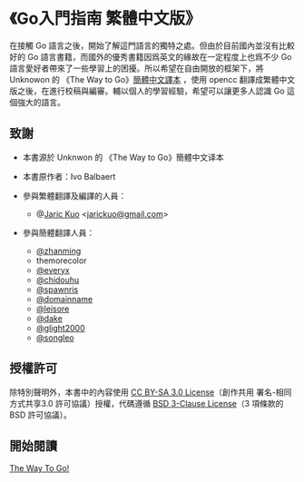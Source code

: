 # 《Go入門指南 繁體中文版》

在接觸 Go 語言之後，開始了解這門語言的獨特之處。但由於目前國內並沒有比較好的 Go 語言書籍，而國外的優秀書籍因爲英文的緣故在一定程度上也爲不少 Go 語言愛好者帶來了一些學習上的困擾。所以希望在自由開放的框架下，將 Unknowon 的 《The Way to Go》[簡體中文譯本](https://github.com/Unknwon/the-way-to-go_ZH_CN) ，使用 opencc 翻譯成繁體中文版之後，在進行校稿與編審。輔以個人的學習經驗，希望可以讓更多人認識 Go 這個強大的語言。

## 致謝

* 本書源於 Unknwon 的 《The Way to Go》簡體中文译本

* 本書原作者：Ivo Balbaert
* 參與繁體翻譯及編譯的人員：
  * @[Jaric Kuo](https://github.com/jaric) &lt;jarickuo@gmail.com&gt;

* 參與簡體翻譯人員：
  * [@zhanming](https://github.com/zhanming)
  * themorecolor
  * [@everyx](https://github.com/everyx)
  * [@chidouhu](https://github.com/chidouhu)
  * [@spawnris](https://github.com/spawnris)
  * [@domainname](https://github.com/domainname)
  * [@leisore](https://github.com/leisore)
  * [@dake](https://github.com/dake)
  * [@glight2000](https://github.com/glight2000)
  * [@songleo](https://github.com/songleo)


## 授權許可

除特別聲明外，本書中的內容使用 [CC BY-SA 3.0 License](http://creativecommons.org/licenses/by-sa/3.0/)（創作共用 署名-相同方式共享3.0 許可協議）授權，代碼遵循 [BSD 3-Clause License](https://github.com/astaxie/build-web-application-with-golang/blob/master/LICENSE.md)（3 項條款的 BSD 許可協議）。

## 開始閱讀

[The Way To Go!](https://www.gitbook.com/read/book/jaric/the-way-to-go)


